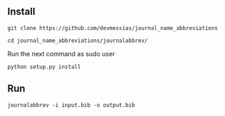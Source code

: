 ## Install

```
git clone https://github.com/devmessias/journal_name_abbreviations
```

```
cd journal_name_abbreviations/journalabbrev/
```

Run the next command as sudo user
```
python setup.py install
```

## Run

```
journalabbrev -i input.bib -o output.bib
```
